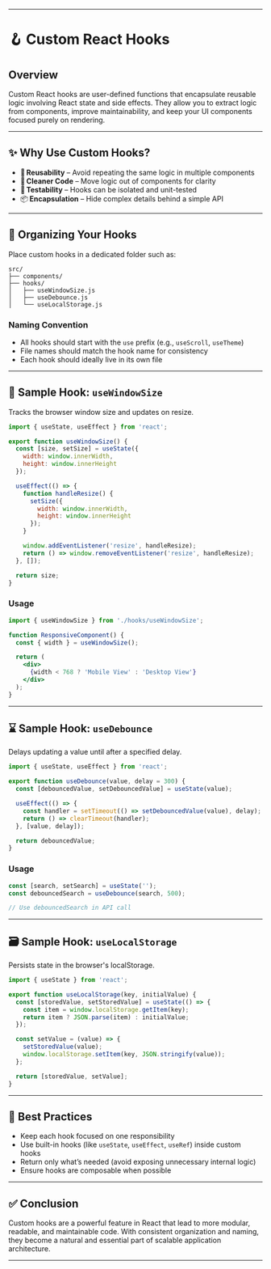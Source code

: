 
---

# 🪝 Custom React Hooks

## Overview

Custom React hooks are user-defined functions that encapsulate reusable logic involving React state and side effects. They allow you to extract logic from components, improve maintainability, and keep your UI components focused purely on rendering.

---

## ✨ Why Use Custom Hooks?

* 🔁 **Reusability** – Avoid repeating the same logic in multiple components
* 🧼 **Cleaner Code** – Move logic out of components for clarity
* 🧪 **Testability** – Hooks can be isolated and unit-tested
* 📦 **Encapsulation** – Hide complex details behind a simple API

---

## 📁 Organizing Your Hooks

Place custom hooks in a dedicated folder such as:

```
src/
├── components/
├── hooks/
│   ├── useWindowSize.js
│   ├── useDebounce.js
│   └── useLocalStorage.js
```

### Naming Convention

* All hooks should start with the `use` prefix (e.g., `useScroll`, `useTheme`)
* File names should match the hook name for consistency
* Each hook should ideally live in its own file

---

## 🧪 Sample Hook: `useWindowSize`

Tracks the browser window size and updates on resize.

```js
import { useState, useEffect } from 'react';

export function useWindowSize() {
  const [size, setSize] = useState({
    width: window.innerWidth,
    height: window.innerHeight
  });

  useEffect(() => {
    function handleResize() {
      setSize({
        width: window.innerWidth,
        height: window.innerHeight
      });
    }

    window.addEventListener('resize', handleResize);
    return () => window.removeEventListener('resize', handleResize);
  }, []);

  return size;
}
```

### Usage

```jsx
import { useWindowSize } from './hooks/useWindowSize';

function ResponsiveComponent() {
  const { width } = useWindowSize();

  return (
    <div>
      {width < 768 ? 'Mobile View' : 'Desktop View'}
    </div>
  );
}
```

---

## ⌛ Sample Hook: `useDebounce`

Delays updating a value until after a specified delay.

```js
import { useState, useEffect } from 'react';

export function useDebounce(value, delay = 300) {
  const [debouncedValue, setDebouncedValue] = useState(value);

  useEffect(() => {
    const handler = setTimeout(() => setDebouncedValue(value), delay);
    return () => clearTimeout(handler);
  }, [value, delay]);

  return debouncedValue;
}
```

### Usage

```jsx
const [search, setSearch] = useState('');
const debouncedSearch = useDebounce(search, 500);

// Use debouncedSearch in API call
```

---

## 🗃️ Sample Hook: `useLocalStorage`

Persists state in the browser's localStorage.

```js
import { useState } from 'react';

export function useLocalStorage(key, initialValue) {
  const [storedValue, setStoredValue] = useState(() => {
    const item = window.localStorage.getItem(key);
    return item ? JSON.parse(item) : initialValue;
  });

  const setValue = (value) => {
    setStoredValue(value);
    window.localStorage.setItem(key, JSON.stringify(value));
  };

  return [storedValue, setValue];
}
```

---

## 🧩 Best Practices

* Keep each hook focused on one responsibility
* Use built-in hooks (like `useState`, `useEffect`, `useRef`) inside custom hooks
* Return only what’s needed (avoid exposing unnecessary internal logic)
* Ensure hooks are composable when possible

---

## ✅ Conclusion

Custom hooks are a powerful feature in React that lead to more modular, readable, and maintainable code. With consistent organization and naming, they become a natural and essential part of scalable application architecture.

---